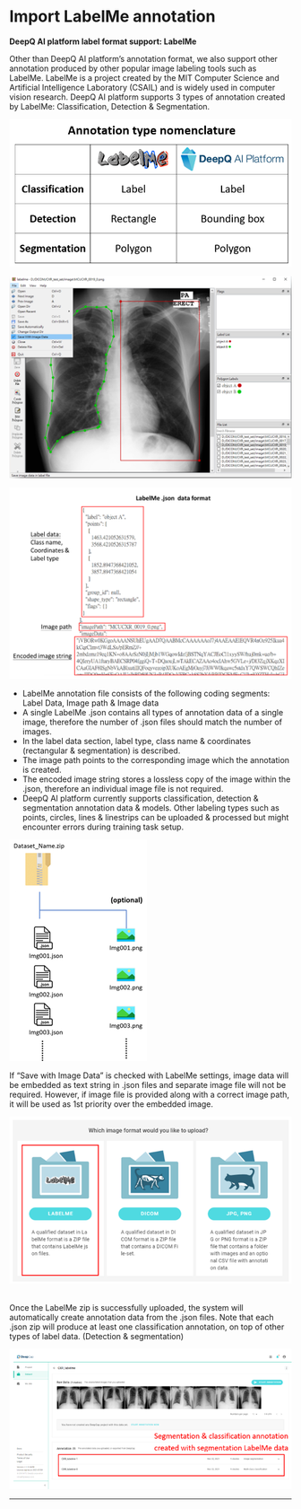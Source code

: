 # Import LabelMe annotation

**DeepQ AI platform label format support: LabelMe**

&#x20;         Other than DeepQ AI platform’s annotation format, we also support other annotation produced by other popular image labeling tools such as LabelMe. LabelMe is a project created by the MIT Computer Science and Artificial Intelligence Laboratory (CSAIL) and is widely used in computer vision research. DeepQ AI platform supports 3 types of annotation created by LabelMe: Classification, Detection & Segmentation.

![Annotation type nomenclatures](<../.gitbook/assets/image (125).png>)

![](<../.gitbook/assets/image (168).png>)

![](<../.gitbook/assets/image (167).png>)

* LabelMe annotation file consists of the following coding segments: Label Data, Image path & Image data&#x20;
* A single LabelMe .json contains all types of annotation data of a single image, therefore the number of .json files should match the number of images.&#x20;
* In the label data section, label type, class name & coordinates (rectangular & segmentation) is described.&#x20;
* The image path points to the corresponding image which the annotation is created.&#x20;
* The encoded image string stores a lossless copy of the image within the .json, therefore an individual image file is not required.&#x20;
*   DeepQ AI platform currently supports classification, detection & segmentation annotation data & models. Other labeling types such as points, circles, lines & linestrips can be uploaded & processed but might encounter errors during training task setup.



![](<../.gitbook/assets/image (128).png>)

If “Save with Image Data” is checked with LabelMe settings, image data will be embedded as text string in .json files and separate image file will not be required. However, if image file is provided along with a correct image path, it will be used as 1st priority over the embedded image.

![](<../.gitbook/assets/image (165).png>)


\
&#x20;         Once the LabelMe zip is successfully uploaded, the system will automatically create annotation data from the .json files. Note that each .json zip will produce at least one classification annotation, on top of other types of label data. (Detection & segmentation)

![](<../.gitbook/assets/image (166).png>)

****

